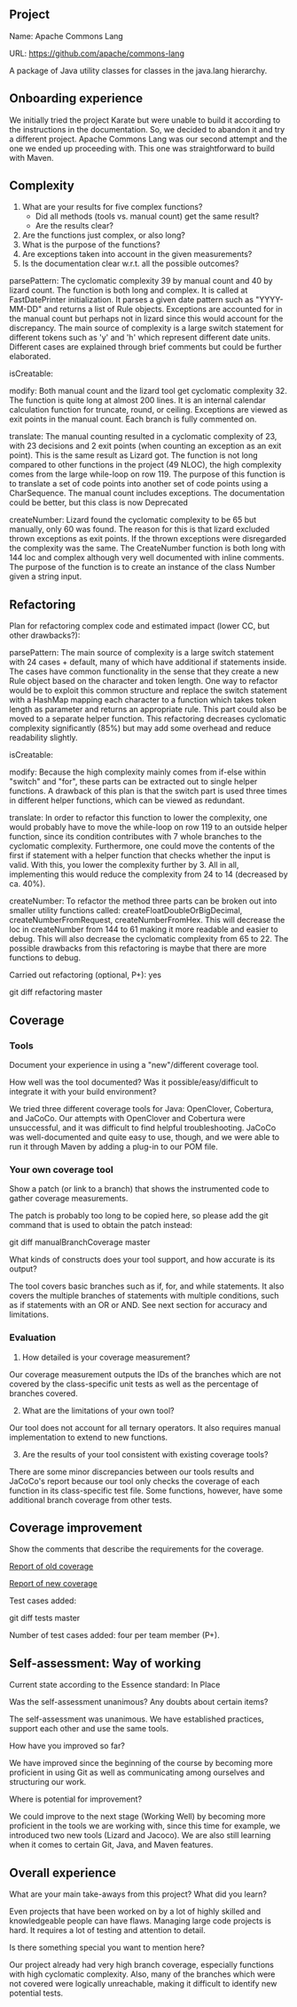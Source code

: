 ## Project

Name: Apache Commons Lang

URL: https://github.com/apache/commons-lang

A package of Java utility classes for classes in the java.lang hierarchy.

## Onboarding experience

We initially tried the project Karate but were unable to build it according to the instructions in the documentation. So, we decided to abandon it and try a different project. Apache Commons Lang was our second attempt and the one we ended up proceeding with. This one was straightforward to build with Maven.

## Complexity

1. What are your results for five complex functions?
   * Did all methods (tools vs. manual count) get the same result?
   * Are the results clear?
2. Are the functions just complex, or also long?
3. What is the purpose of the functions?
4. Are exceptions taken into account in the given measurements?
5. Is the documentation clear w.r.t. all the possible outcomes?

parsePattern:
The cyclomatic complexity 39 by manual count and 40 by lizard count. The function is both long and complex. It is called at FastDatePrinter initialization. It parses a given date pattern such as "YYYY-MM-DD" and returns a list of Rule objects. Exceptions are accounted for in the manual count but perhaps not in lizard since this would account for the discrepancy. The main source of complexity is a large switch statement for different tokens such as 'y' and 'h' which represent different date units. Different cases are explained through brief comments but could be further elaborated.

isCreatable:

modify:
Both manual count and the lizard tool get cyclomatic complexity 32. The function is quite long at almost 200 lines. It is an internal calendar calculation function for truncate, round, or ceiling. Exceptions are viewed as exit points in the manual count. Each branch is fully commented on.

translate: 
The manual counting resulted in a cyclomatic complexity of 23, with 23 decisions and 2 exit points (when counting an exception as an exit point). This is the same result as Lizard got. The function is not long compared to other functions in the project (49 NLOC), the high complexity comes from the large while-loop on row 119. The purpose of this function is to translate a set of code points into another set of code points using a CharSequence. The manual count includes exceptions. The documentation could be better, but this class is now Deprecated

createNumber: 
Lizard found the cyclomatic complexity to be 65 but manually, only 60 was found. The reason for this is that lizard excluded thrown exceptions as exit points. If the thrown exceptions were disregarded the complexity was the same. The CreateNumber function is both long with 144 loc and complex although very well documented with inline comments. The purpose of the function is to create an instance of the class Number given a string input.

## Refactoring

Plan for refactoring complex code and estimated impact (lower CC, but other drawbacks?):

parsePattern:
The main source of complexity is a large switch statement with 24 cases + default, many of which have additional if statements inside. The cases have common functionality in the sense that they create a new Rule object based on the character and token length.
One way to refactor would be to exploit this common structure and replace the switch statement with a HashMap mapping each character to a function which takes token length as parameter and returns an appropriate rule. This part could also be moved to a separate helper function.
This refactoring decreases cyclomatic complexity significantly (85%) but may add some overhead and reduce readability slightly.

isCreatable:

modify:
Because the high complexity mainly comes from if-else within "switch" and "for", these parts can be extracted out to single helper functions. A drawback of this plan is that the switch part is used three times in different helper functions, which can be viewed as redundant.

translate: 
In order to refactor this function to lower the complexity, one would probably have to move the while-loop on row 119 to an outside helper function, since its condition contributes with 7 whole branches to the cyclomatic complexity. Furthermore, one could move the contents of the first if statement with a helper function that checks whether the input is valid. With this, you lower the complexity further by 3. 
All in all, implementing this would reduce the complexity from 24 to 14 (decreased by ca. 40%).

createNumber:
To refactor the method three parts can be broken out into smaller utility functions called: createFloatDoubleOrBigDecimal, createNumberFromRequest, createNumberFromHex. This will decrease the loc in createNumber from 144 to 61 making it more readable and easier to debug. This will also decrease the cyclomatic complexity from 65 to 22. The possible drawbacks from this refactoring is maybe that there are more functions to debug.

Carried out refactoring (optional, P+): yes

git diff refactoring master

## Coverage

### Tools

Document your experience in using a "new"/different coverage tool.

How well was the tool documented? Was it possible/easy/difficult to
integrate it with your build environment?

We tried three different coverage tools for Java: OpenClover, Cobertura, and JaCoCo. Our attempts with OpenClover and Cobertura were unsuccessful, and it was difficult to find helpful troubleshooting. JaCoCo was well-documented and quite easy to use, though, and we were able to run it through Maven by adding a plug-in to our POM file.

### Your own coverage tool

Show a patch (or link to a branch) that shows the instrumented code to
gather coverage measurements.

The patch is probably too long to be copied here, so please add
the git command that is used to obtain the patch instead:

git diff manualBranchCoverage master

What kinds of constructs does your tool support, and how accurate is
its output?

The tool covers basic branches such as if, for, and while statements. It also covers the multiple branches of statements with multiple conditions, such as if statements with an OR or AND. See next section for accuracy and limitations.

### Evaluation

1. How detailed is your coverage measurement?

Our coverage measurement outputs the IDs of the branches which are not covered by the class-specific unit tests as well as the percentage of branches covered.

2. What are the limitations of your own tool?

Our tool does not account for all ternary operators. It also requires manual implementation to extend to new functions.

3. Are the results of your tool consistent with existing coverage tools?

There are some minor discrepancies between our tools results and JaCoCo's report because our tool only checks the coverage of each function in its class-specific test file. Some functions, however, have some additional branch coverage from other tests.

## Coverage improvement

Show the comments that describe the requirements for the coverage.

[Report of old coverage](https://htmlpreview.github.io/?https://github.com/LottaJohnsson/commons-lang/blob/presentation/oldCoverage/jacoco/index.html)

[Report of new coverage](https://htmlpreview.github.io/?https://github.com/LottaJohnsson/commons-lang/blob/presentation/newCoverage/jacoco/index.html)

Test cases added:

git diff tests master

Number of test cases added: four per team member (P+).

## Self-assessment: Way of working

Current state according to the Essence standard: In Place

Was the self-assessment unanimous? Any doubts about certain items?

The self-assessment was unanimous. We have established practices, support each other and use the same tools.

How have you improved so far?

We have improved since the beginning of the course by becoming more proficient in using Git as well as communicating among ourselves and structuring our work.

Where is potential for improvement?

We could improve to the next stage (Working Well) by becoming more proficient in the tools we are working with, since this time for example, we introduced two new tools (Lizard and Jacoco). We are also still learning when it comes to certain Git, Java, and Maven features.

## Overall experience

What are your main take-aways from this project? What did you learn?

Even projects that have been worked on by a lot of highly skilled and knowledgeable people can have flaws.
Managing large code projects is hard. It requires a lot of testing and attention to detail.

Is there something special you want to mention here?

Our project already had very high branch coverage, especially functions with high cyclomatic complexity. Also, many of the branches which were not covered were logically unreachable, making it difficult to identify new potential tests.